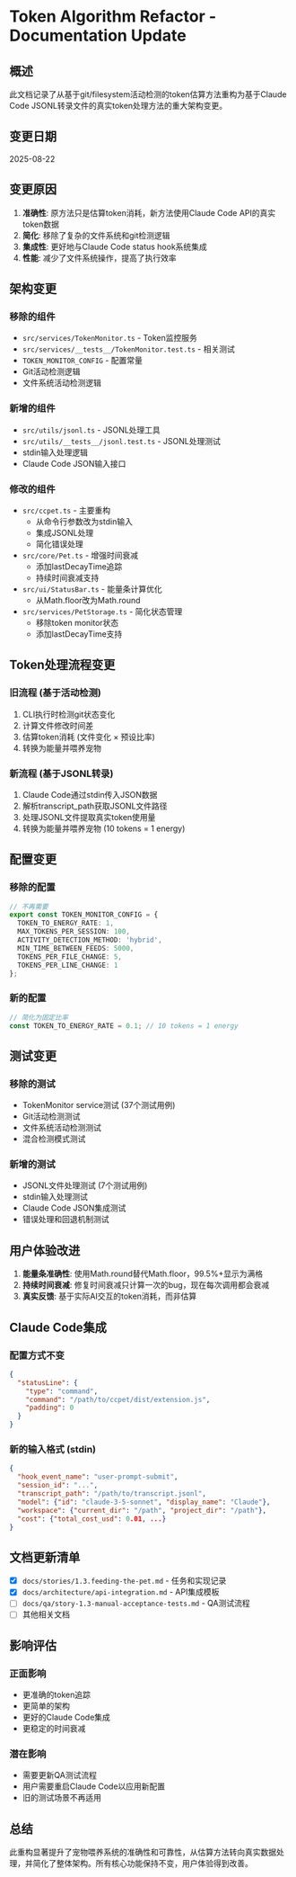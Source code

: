 # Token Algorithm Refactor - Documentation Update

## 概述

此文档记录了从基于git/filesystem活动检测的token估算方法重构为基于Claude Code JSONL转录文件的真实token处理方法的重大架构变更。

## 变更日期
2025-08-22

## 变更原因

1. **准确性**: 原方法只是估算token消耗，新方法使用Claude Code API的真实token数据
2. **简化**: 移除了复杂的文件系统和git检测逻辑
3. **集成性**: 更好地与Claude Code status hook系统集成
4. **性能**: 减少了文件系统操作，提高了执行效率

## 架构变更

### 移除的组件
- `src/services/TokenMonitor.ts` - Token监控服务
- `src/services/__tests__/TokenMonitor.test.ts` - 相关测试
- `TOKEN_MONITOR_CONFIG` - 配置常量
- Git活动检测逻辑
- 文件系统活动检测逻辑

### 新增的组件
- `src/utils/jsonl.ts` - JSONL处理工具
- `src/utils/__tests__/jsonl.test.ts` - JSONL处理测试
- stdin输入处理逻辑
- Claude Code JSON输入接口

### 修改的组件
- `src/ccpet.ts` - 主要重构
  - 从命令行参数改为stdin输入
  - 集成JSONL处理
  - 简化错误处理
- `src/core/Pet.ts` - 增强时间衰减
  - 添加lastDecayTime追踪
  - 持续时间衰减支持
- `src/ui/StatusBar.ts` - 能量条计算优化
  - 从Math.floor改为Math.round
- `src/services/PetStorage.ts` - 简化状态管理
  - 移除token monitor状态
  - 添加lastDecayTime支持

## Token处理流程变更

### 旧流程 (基于活动检测)
1. CLI执行时检测git状态变化
2. 计算文件修改时间差
3. 估算token消耗 (文件变化 × 预设比率)
4. 转换为能量并喂养宠物

### 新流程 (基于JSONL转录)
1. Claude Code通过stdin传入JSON数据
2. 解析transcript_path获取JSONL文件路径
3. 处理JSONL文件提取真实token使用量
4. 转换为能量并喂养宠物 (10 tokens = 1 energy)

## 配置变更

### 移除的配置
```typescript
// 不再需要
export const TOKEN_MONITOR_CONFIG = {
  TOKEN_TO_ENERGY_RATE: 1,
  MAX_TOKENS_PER_SESSION: 100,
  ACTIVITY_DETECTION_METHOD: 'hybrid',
  MIN_TIME_BETWEEN_FEEDS: 5000,
  TOKENS_PER_FILE_CHANGE: 5,
  TOKENS_PER_LINE_CHANGE: 1
};
```

### 新的配置
```typescript
// 简化为固定比率
const TOKEN_TO_ENERGY_RATE = 0.1; // 10 tokens = 1 energy
```

## 测试变更

### 移除的测试
- TokenMonitor service测试 (37个测试用例)
- Git活动检测测试
- 文件系统活动检测测试
- 混合检测模式测试

### 新增的测试
- JSONL文件处理测试 (7个测试用例)
- stdin输入处理测试
- Claude Code JSON集成测试
- 错误处理和回退机制测试

## 用户体验改进

1. **能量条准确性**: 使用Math.round替代Math.floor，99.5%+显示为满格
2. **持续时间衰减**: 修复时间衰减只计算一次的bug，现在每次调用都会衰减
3. **真实反馈**: 基于实际AI交互的token消耗，而非估算

## Claude Code集成

### 配置方式不变
```json
{
  "statusLine": {
    "type": "command",
    "command": "/path/to/ccpet/dist/extension.js",
    "padding": 0
  }
}
```

### 新的输入格式 (stdin)
```json
{
  "hook_event_name": "user-prompt-submit",
  "session_id": "...",
  "transcript_path": "/path/to/transcript.jsonl",
  "model": {"id": "claude-3-5-sonnet", "display_name": "Claude"},
  "workspace": {"current_dir": "/path", "project_dir": "/path"},
  "cost": {"total_cost_usd": 0.01, ...}
}
```

## 文档更新清单

- [x] `docs/stories/1.3.feeding-the-pet.md` - 任务和实现记录
- [x] `docs/architecture/api-integration.md` - API集成模板
- [ ] `docs/qa/story-1.3-manual-acceptance-tests.md` - QA测试流程
- [ ] 其他相关文档

## 影响评估

### 正面影响
- 更准确的token追踪
- 更简单的架构
- 更好的Claude Code集成
- 更稳定的时间衰减

### 潜在影响
- 需要更新QA测试流程
- 用户需要重启Claude Code以应用新配置
- 旧的测试场景不再适用

## 总结

此重构显著提升了宠物喂养系统的准确性和可靠性，从估算方法转向真实数据处理，并简化了整体架构。所有核心功能保持不变，用户体验得到改善。